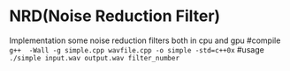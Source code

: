 # NRD(Noise Reduction Filter) 
Implementation some noise reduction filters both in cpu and gpu
#compile
`g++  -Wall -g simple.cpp wavfile.cpp -o simple -std=c++0x`
#usage
`./simple input.wav output.wav filter_number`
